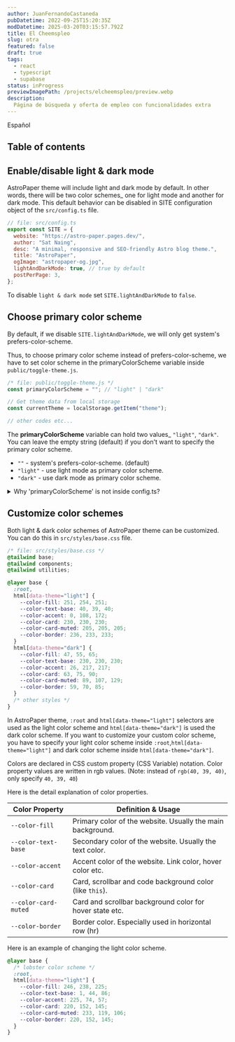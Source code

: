 ```yaml
---
author: JuanFernandoCastaneda
pubDatetime: 2022-09-25T15:20:35Z
modDatetime: 2025-03-20T03:15:57.792Z
title: El Cheemspleo
slug: otra
featured: false
draft: true
tags:
  - react
  - typescript
  - supabase
status: inProgress
previewImagePath: /projects/elcheemspleo/preview.webp
description: 
  Página de búsqueda y oferta de empleo con funcionalidades extra
---
```


Español

## Table of contents

## Enable/disable light & dark mode

AstroPaper theme will include light and dark mode by default. In other words, there will be two color schemes\_ one for light mode and another for dark mode. This default behavior can be disabled in SITE configuration object of the `src/config.ts` file.

```js
// file: src/config.ts
export const SITE = {
  website: "https://astro-paper.pages.dev/",
  author: "Sat Naing",
  desc: "A minimal, responsive and SEO-friendly Astro blog theme.",
  title: "AstroPaper",
  ogImage: "astropaper-og.jpg",
  lightAndDarkMode: true, // true by default
  postPerPage: 3,
};
```

To disable `light & dark mode` set `SITE.lightAndDarkMode` to `false`.

## Choose primary color scheme

By default, if we disable `SITE.lightAndDarkMode`, we will only get system's prefers-color-scheme.

Thus, to choose primary color scheme instead of prefers-color-scheme, we have to set color scheme in the primaryColorScheme variable inside `public/toggle-theme.js`.

```js
/* file: public/toggle-theme.js */
const primaryColorScheme = ""; // "light" | "dark"

// Get theme data from local storage
const currentTheme = localStorage.getItem("theme");

// other codes etc...
```

The **primaryColorScheme** variable can hold two values\_ `"light"`, `"dark"`. You can leave the empty string (default) if you don't want to specify the primary color scheme.

- `""` - system's prefers-color-scheme. (default)
- `"light"` - use light mode as primary color scheme.
- `"dark"` - use dark mode as primary color scheme.

<details><summary>Why 'primaryColorScheme' is not inside config.ts?</summary>

> To avoid color flickering on page reload, we have to place the toggle-switch JavaScript codes as early as possible when the page loads. It solves the problem of flickering, but as a trade-off, we cannot use ESM imports anymore.

[Click here](https://docs.astro.build/en/reference/directives-reference/#isinline) to know more about Astro's `is:inline` script.

</details>

## Customize color schemes

Both light & dark color schemes of AstroPaper theme can be customized. You can do this in `src/styles/base.css` file.

```css
/* file: src/styles/base.css */
@tailwind base;
@tailwind components;
@tailwind utilities;

@layer base {
  :root,
  html[data-theme="light"] {
    --color-fill: 251, 254, 251;
    --color-text-base: 40, 39, 40;
    --color-accent: 0, 108, 172;
    --color-card: 230, 230, 230;
    --color-card-muted: 205, 205, 205;
    --color-border: 236, 233, 233;
  }
  html[data-theme="dark"] {
    --color-fill: 47, 55, 65;
    --color-text-base: 230, 230, 230;
    --color-accent: 26, 217, 217;
    --color-card: 63, 75, 90;
    --color-card-muted: 89, 107, 129;
    --color-border: 59, 70, 85;
  }
  /* other styles */
}
```

In AstroPaper theme, `:root` and `html[data-theme="light"]` selectors are used as the light color scheme and `html[data-theme="dark"]` is used the dark color scheme. If you want to customize your custom color scheme, you have to specify your light color scheme inside `:root`,`html[data-theme="light"]` and dark color scheme inside `html[data-theme="dark"]`.

Colors are declared in CSS custom property (CSS Variable) notation. Color property values are written in rgb values. (Note: instead of `rgb(40, 39, 40)`, only specify `40, 39, 40`)

Here is the detail explanation of color properties.

| Color Property       | Definition & Usage                                         |
| -------------------- | ---------------------------------------------------------- |
| `--color-fill`       | Primary color of the website. Usually the main background. |
| `--color-text-base`  | Secondary color of the website. Usually the text color.    |
| `--color-accent`     | Accent color of the website. Link color, hover color etc.  |
| `--color-card`       | Card, scrollbar and code background color (like `this`).   |
| `--color-card-muted` | Card and scrollbar background color for hover state etc.   |
| `--color-border`     | Border color. Especially used in horizontal row (hr)       |

Here is an example of changing the light color scheme.

```css
@layer base {
  /* lobster color scheme */
  :root,
  html[data-theme="light"] {
    --color-fill: 246, 238, 225;
    --color-text-base: 1, 44, 86;
    --color-accent: 225, 74, 57;
    --color-card: 220, 152, 145;
    --color-card-muted: 233, 119, 106;
    --color-border: 220, 152, 145;
  }
}
```